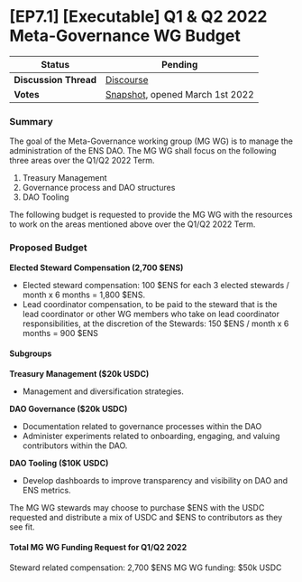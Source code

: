# \[EP7.1] \[Executable] Q1 & Q2 2022 Meta-Governance WG Budget

| **Status**            | Pending                                                                                                                                       |
| --------------------- | --------------------------------------------------------------------------------------------------------------------------------------------- |
| **Discussion Thread** | [Discourse](https://discuss.ens.domains/t/q1-q2-meta-governance-working-group-budget-request/11101)                                           |
| **Votes**             | [Snapshot](https://snapshot.org/#/ens.eth/proposal/0x90a5f884d59a647a5a78aad8023cf0c00d9efb8499bced7009c60ad90b5e2041), opened March 1st 2022 |

### Summary

The goal of the Meta-Governance working group (MG WG) is to manage the administration of the ENS DAO. The MG WG shall focus on the following three areas over the Q1/Q2 2022 Term.

1. Treasury Management
2. Governance process and DAO structures
3. DAO Tooling

The following budget is requested to provide the MG WG with the resources to work on the areas mentioned above over the Q1/Q2 2022 Term.

### Proposed Budget

**Elected Steward Compensation (2,700 $ENS)**

* Elected steward compensation: 100 $ENS for each 3 elected stewards / month x 6 months = 1,800 $ENS.
* Lead coordinator compensation, to be paid to the steward that is the lead coordinator or other WG members who take on lead coordinator responsibilities, at the discretion of the Stewards: 150 $ENS / month x 6 months = 900 $ENS

#### Subgroups

**Treasury Management ($20k USDC)**

* Management and diversification strategies.

**DAO Governance ($20k USDC)**

* Documentation related to governance processes within the DAO
* Administer experiments related to onboarding, engaging, and valuing contributors within the DAO.

**DAO Tooling ($10K USDC)**

* Develop dashboards to improve transparency and visibility on DAO and ENS metrics.

The MG WG stewards may choose to purchase $ENS with the USDC requested and distribute a mix of USDC and $ENS to contributors as they see fit.

#### Total MG WG Funding Request for Q1/Q2 2022

Steward related compensation: 2,700 $ENS MG WG funding: $50k USDC
